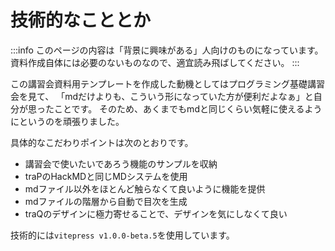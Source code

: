 # 技術的なこととか

:::info
このページの内容は「背景に興味がある」人向けのものになっています。
資料作成自体には必要のないものなので、適宜読み飛ばしてください。
:::

この講習会資料用テンプレートを作成した動機としてはプログラミング基礎講習会を見て、
「mdだけよりも、こういう形になっていた方が便利だよなぁ」と自分が思ったことです。
そのため、あくまでもmdと同じくらい気軽に使えるようにというのを頑張りました。

具体的なこだわりポイントは次のとおりです。
- 講習会で使いたいであろう機能のサンプルを収納
- traPのHackMDと同じMDシステムを使用
- mdファイル以外をほとんど触らなくて良いように機能を提供
- mdファイルの階層から自動で目次を生成
- traQのデザインに極力寄せることで、デザインを気にしなくて良い

技術的には`vitepress v1.0.0-beta.5`を使用しています。